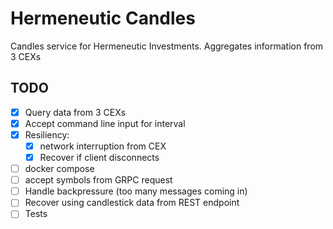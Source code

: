 # Hermeneutic Candles

Candles service for Hermeneutic Investments. Aggregates information from 3 CEXs

## TODO
- [x] Query data from 3 CEXs
- [x] Accept command line input for interval
- [x] Resiliency:
    - [x] network interruption from CEX
    - [x] Recover if client disconnects
- [ ] docker compose
- [ ] accept symbols from GRPC request
- [ ] Handle backpressure (too many messages coming in)
- [ ] Recover using candlestick data from REST endpoint
- [ ] Tests
